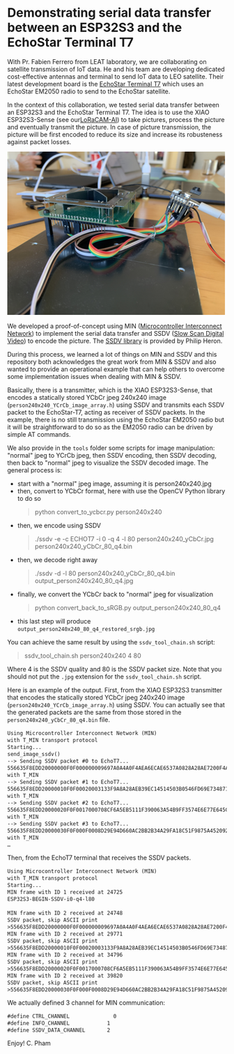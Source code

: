 Demonstrating serial data transfer between an ESP32S3 and the EchoStar Terminal T7
=======================================================

With Pr. Fabien Ferrero from LEAT laboratory, we are collaborating on satellite transmission of IoT data. He and his team are developing dedicated cost-effective antennas and terminal to send IoT data to LEO satellite. Their latest development board is the [EchoStar Terminal T7](https://github.com/nguyenmanhthao996tn/LEAT-EchoStar-Terminal-BSP) which uses an EchoStar EM2050 radio to send to the EchoStar satellite.

In the context of this collaboration, we tested serial data transfer between an ESP32S3 and the EchoStar Terminal T7. The idea is to use the XIAO ESP32S3-Sense (see our[LoRaCAM-AI](https://github.com/CongducPham/PEPR_AgriFutur/tree/main/Arduino_ESP32)) to take pictures, process the picture and eventually transmit the picture. In case of picture transmission, the picture will be first encoded to reduce its size and increase its robusteness against packet losses.

<img src="https://github.com/CongducPham/demo-min-ssdv-esp32s3-echostartT7/blob/main/images/esp32s3_echostarT7.jpg" width="500">

We developed a proof-of-concept using MIN ([Microcontroller Interconnect Network](https://github.com/min-protocol/min)) to implement the serial data transfer and SSDV ([Slow Scan Digital Video](https://ukhas.org.uk/doku.php?id=guides:ssdv)) to encode the picture. The [SSDV library](https://github.com/fsphil/ssdv) is provided by Philip Heron.

During this process, we learned a lot of things on MIN and SSDV and this repository both acknowledges the great work from MIN & SSDV and also wanted to provide an operational example that can help others to overcome some implementation issues when dealing with MIN & SSDV.

Basically, there is a transmitter, which is the XIAO ESP32S3-Sense, that encodes a statically stored YCbCr jpeg 240x240 image (`person240x240_YCrCb_image_array.h`) using SSDV and transmits each SSDV packet to the EchoStar-T7, acting as receiver of SSDV packets. In the example, there is no still transmission using the EchoStar EM2050 radio but it will be straightforward to do so as the  EM2050 radio can be driven by simple AT commands.

We also provide in the `tools` folder some scripts for image manipulation: "normal" jpeg to YCrCb jpeg, then SSDV encoding, then SSDV decoding, then back to "normal" jpeg to visualize the SSDV decoded image. The general process is:

- start with a "normal" jpeg image, assuming it is person240x240.jpg
- then, convert to YCbCr format, here with use the OpenCV Python library to do so
  > python convert_to_ycbcr.py person240x240
- then, we encode using SSDV  
  > ./ssdv -e -c ECHOT7 -i 0 -q 4 -l 80 person240x240_yCbCr.jpg person240x240_yCbCr_80_q4.bin
- then, we decode right away
  > ./ssdv -d -l 80 person240x240_yCbCr_80_q4.bin output_person240x240_80_q4.jpg
- finally, we convert the YCbCr back to "normal" jpeg for visualization  
  > python convert_back_to_sRGB.py output_person240x240_80_q4
- this last step will produce `output_person240x240_80_q4_restored_srgb.jpg`

You can achieve the same result by using the `ssdv_tool_chain.sh` script:

  > ssdv_tool_chain.sh person240x240 4 80

Where 4 is the SSDV quality and 80 is the SSDV packet size. Note that you should not put the `.jpg` extension for the `ssdv_tool_chain.sh` script.

Here is an example of the output. First, from the XIAO ESP32S3 transmitter that encodes the statically stored YCbCr jpeg 240x240 image (`person240x240_YCrCb_image_array.h`) using SSDV. You can actually see that the generated packets are the same from those stored in the `person240x240_yCbCr_80_q4.bin` file.

```
Using Microcontroller Interconnect Network (MIN)
with T_MIN transport protocol
Starting...
send_image_ssdv()
--> Sending SSDV packet #0 to EchoT7...
556635F8EDD20000000F0F000000009697A0A4A0F4AEA6ECAE6537A0828A28AE7200F4A777A6D2F7FC2AE1BB307AB1D1CE8510A88EC87D4937001A9B648B701CCFF790D37A615914DEE9503FCCFD7863
with T_MIN
--> Sending SSDV packet #1 to EchoT7...
556635F8EDD20000010F0F00020003133F9A8A28AEB39EC14514503B0546FD69E7348719E959D48DD58696A02B5023AACA3D311E9BF9B60814D46590A5E8E5FCEE9101F42248445B23287F754332DEAA
with T_MIN
--> Sending SSDV packet #2 to EchoT7...
556635F8EDD20000020F0F0017000708CF6A5EB5111F390063A54B9FF3574E6E77E645C9687F980E293A103B94DCD7D520E7415936925D13B825F2965367A299752E0D382A3D249F289192B5BA38E687
with T_MIN
--> Sending SSDV packet #3 to EchoT7...
556635F8EDD20000030F0F000F0008D29E94D660AC2BB2B34A29FA18C51F9875A45209247E34858152030E69CD9B5063A8A7B2447B01A50C09D1437E71F860F40730403A84C83E88566C6C68C834E076
with T_MIN
…

```

Then, from the EchoT7 terminal that receives the SSDV packets.

```
Using Microcontroller Interconnect Network (MIN)
with T_MIN transport protocol
Starting...
MIN frame with ID 1 received at 24725
ESP32S3-BEGIN-SSDV-i0-q4-l80

MIN frame with ID 2 received at 24748
SSDV packet, skip ASCII print
>556635F8EDD20000000F0F000000009697A0A4A0F4AEA6ECAE6537A0828A28AE7200F4A777A6D2F7FC2AE1BB307AB1D1CE8510A88EC87D4937001A9B648B701CCFF790D37A615914DEE9503FCCFD7863
MIN frame with ID 2 received at 29771
SSDV packet, skip ASCII print
>556635F8EDD20000010F0F00020003133F9A8A28AEB39EC14514503B0546FD69E7348719E959D48DD58696A02B5023AACA3D311E9BF9B60814D46590A5E8E5FCEE9101F42248445B23287F754332DEAA
MIN frame with ID 2 received at 34796
SSDV packet, skip ASCII print
>556635F8EDD20000020F0F0017000708CF6A5EB5111F390063A54B9FF3574E6E77E645C9687F980E293A103B94DCD7D520E7415936925D13B825F2965367A299752E0D382A3D249F289192B5BA38E687
MIN frame with ID 2 received at 39820
SSDV packet, skip ASCII print
>556635F8EDD20000030F0F000F0008D29E94D660AC2BB2B34A29FA18C51F9875A45209247E34858152030E69CD9B5063A8A7B2447B01A50C09D1437E71F860F40730403A84C83E88566C6C68C834E076

```

We actually defined 3 channel for MIN communication:

```
#define CTRL_CHANNEL		      0
#define INFO_CHANNEL        	1
#define SSDV_DATA_CHANNEL   	2
```

Enjoy!
C. Pham
